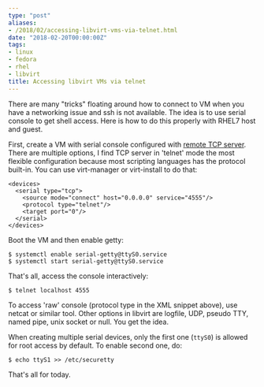 ```yaml
---
type: "post"
aliases:
- /2018/02/accessing-libvirt-vms-via-telnet.html
date: "2018-02-20T00:00:00Z"
tags:
- linux
- fedora
- rhel
- libvirt
title: Accessing libvirt VMs via telnet
---
```


There are many "tricks" floating around how to connect to VM when you have a
networking issue and ssh is not available. The idea is to use serial console to
get shell access. Here is how to do this properly with RHEL7 host and guest.

First, create a VM with serial console configured with [remote TCP
server](https://libvirt.org/formatdomain.html#elementsCharTCP). There are
multiple options, I find TCP server in 'telnet' mode the most flexible
configuration because most scripting languages has the protocol built-in. You
can use virt-manager or virt-install to do that:

    <devices>
      <serial type="tcp">
        <source mode="connect" host="0.0.0.0" service="4555"/>
        <protocol type="telnet"/>
        <target port="0"/>
      </serial>
    </devices>

Boot the VM and then enable getty:

    $ systemctl enable serial-getty@ttyS0.service
    $ systemctl start serial-getty@ttyS0.service

That's all, access the console interactively:

    $ telnet localhost 4555

To access 'raw' console (protocol type in the XML snippet above), use netcat or
similar tool. Other options in libvirt are logfile, UDP, pseudo TTY, named
pipe, unix socket or null. You get the idea.

When creating multiple serial devices, only the first one (`ttyS0`) is allowed
for root access by default. To enable second one, do:

    $ echo ttyS1 >> /etc/securetty

That's all for today.

